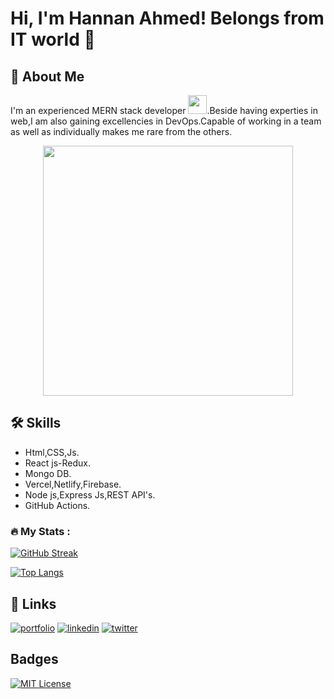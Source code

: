

# Hi, I'm Hannan Ahmed! Belongs from IT world 👋


## 🚀 About Me
I'm an experienced MERN stack developer <img src="https://media.giphy.com/media/WUlplcMpOCEmTGBtBW/giphy.gif" width="30">.Beside having experties in web,I am also gaining excellencies in DevOps.Capable of working in a team as well as individually makes me rare from the others.
<div id="header" align="center">
  <img src="https://media4.giphy.com/media/qgQUggAC3Pfv687qPC/giphy.gif?cid=ecf05e47cl9q9ym5y6xcygfgp83arcz5vgar1yf3iq6p13no&rid=giphy.gif&ct=g" width="400" />
</div>





## 🛠 Skills
- Html,CSS,Js.
- React js-Redux.
- Mongo DB.
- Vercel,Netlify,Firebase.
- Node js,Express Js,REST API's.
- GitHub Actions.

### :fire: My Stats :
[![GitHub Streak](http://github-readme-streak-stats.herokuapp.com?user=your-github-username&theme=dark&background=000000)](https://git.io/streak-stats)

[![Top Langs](https://github-readme-stats.vercel.app/api/top-langs/?username=Hannan-Ahmed&layout=compact&theme=vision-friendly-dark)](https://github.com/anuraghazra/github-readme-stats)

## 🔗 Links
[![portfolio](https://img.shields.io/badge/my_portfolio-000?style=for-the-badge&logo=ko-fi&logoColor=white)](https://hannan-ahmed-portfolio.vercel.app/)
[![linkedin](https://img.shields.io/badge/linkedin-0A66C2?style=for-the-badge&logo=linkedin&logoColor=white)](https://www.linkedin.com/in/hannan-ahmed-70823b238/)
[![twitter](https://img.shields.io/badge/twitter-1DA1F2?style=for-the-badge&logo=twitter&logoColor=white)](https://twitter.com/)

## Badges


[![MIT License](https://img.shields.io/badge/License-MIT-green.svg)](https://www.credly.com/badges/21ac3aea-3355-4a9f-a49e-c721a4b5543a/public_url)


